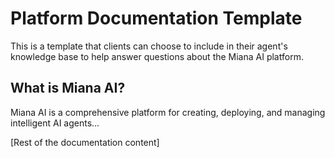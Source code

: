 # Platform Documentation Template

This is a template that clients can choose to include in their agent's knowledge base to help answer questions about the Miana AI platform.

## What is Miana AI?

Miana AI is a comprehensive platform for creating, deploying, and managing intelligent AI agents...

[Rest of the documentation content]
